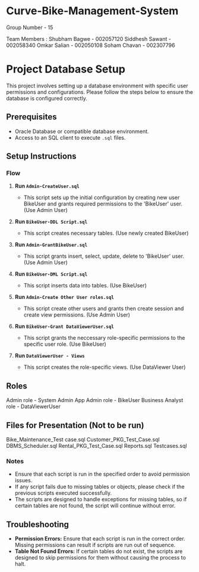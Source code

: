 # Curve-Bike-Management-System

Group Number - 15

Team Members : 
Shubham Bagwe - 002057120
Siddhesh Sawant - 002058340
Omkar Salian - 002050108
Soham Chavan - 002307796


# Project Database Setup

This project involves setting up a database environment with specific user permissions and configurations. Please follow the steps below to ensure the database is configured correctly.

## Prerequisites

- Oracle Database or compatible database environment.
- Access to an SQL client to execute `.sql` files.

## Setup Instructions

### Flow

1. **Run `Admin-CreateUser.sql`**
   - This script sets up the initial configuration by creating new user BikeUser and grants required permissions to the 'BikeUser' user. (Use Admin User)

2. **Run `BikeUser-DDL Script.sql`**
   - This script creates necessary tables. (Use newly created BikeUser)

3. **Run `Admin-GrantBikeUser.sql`**
   - This script grants insert, select, update, delete to 'BikeUser' user. (Use Admin User)

4. **Run `BikeUser-DML Script.sql`**
   - This script inserts data into tables. (Use BikeUser)

5. **Run `Admin-Create Other User roles.sql`**
   - This script create other users and grants then create session and create view permissions. (Use Admin User)

6. **Run `BikeUser-Grant DataViewerUser.sql`**
   - This script grants the neccessary role-specific permissions to the specific user role. (Use BikeUser)

7. **Run `DataViewerUser - Views`**
   - This script creates the role-specific views. (Use DataViewer User)

## Roles

Admin role - System Admin
App Admin role - BikeUser
Business Analyst role - DataViewerUser

## Files for Presentation (Not to be run)
Bike_Maintenance_Test case.sql Customer_PKG_Test_Case.sql DBMS_Scheduler.sql Rental_PKG_Test_Case.sql Reports.sql Testcases.sql

### Notes

- Ensure that each script is run in the specified order to avoid permission issues.
- If any script fails due to missing tables or objects, please check if the previous scripts executed successfully.
- The scripts are designed to handle exceptions for missing tables, so if certain tables are not found, the script will continue without error.

## Troubleshooting

- **Permission Errors:** Ensure that each script is run in the correct order. Missing permissions can result if scripts are run out of sequence.
- **Table Not Found Errors:** If certain tables do not exist, the scripts are designed to skip permissions for them without causing the process to halt.

